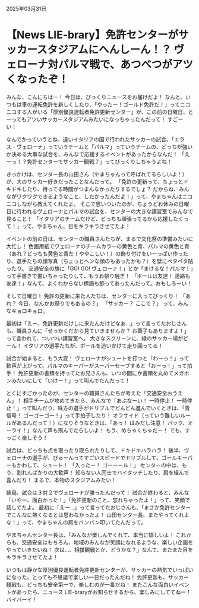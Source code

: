 2025年03月31日

# 【News LIE-brary】免許センターがサッカースタジアムにへんしーん！？ ヴェローナ対パルマ戦で、あつべつがアツくなったぞ！

みんな、こんにちはー！ 今日は、びっくりニュースをお届けだよ！ なんと、いつもは車の運転免許を新しくしたり、「やったー！ゴールド免許だ！」ってニコニコする人がいる「厚別優良運転者免許更新センター」が、この前の日曜日、とーってもアツいサッカースタジアムみたいになっちゃったんだって！ すごーい！

なんでかっていうとね、遠いイタリアの国で行われたサッカーの試合、「エラス・ヴェローナ」っていうチームと「パルマ」っていうチームの、どっちが強いか決める大事な試合を、みんなで応援するイベントがあったからなんだ！ 「えーっ！？免許センターでサッカー観戦？」ってびっくりしちゃうよね！

きっかけは、センター長の山田さん（やまちゃんって呼ばれてるらしいよ！）が、大のサッカー好きだったことなんだって。
「免許の更新って、ちょっとドキドキしたり、待ってる時間がつまんなかったりするでしょ？ だからね、みんながワクワクできるようなこと、したかったんだよ！」って、やまちゃんはニコニコしながら教えてくれたよ。
そこで思いついたのが、ちょうどお休みの日曜日に行われるヴェローナとパルマの試合を、センターの大きな講習室でみんなで見ること！ 「イタリアのチームだけど、どっちも頑張ってるから応援したくって！」って、やまちゃん、目をキラキラさせてたよ！

イベントの前の日は、センターの職員さんたちが、まるで文化祭の準備みたいに大忙し！
色画用紙でヴェローナのチームカラーの黄色と青、パルマの黄色と青（あれ？どっちも黄色と青だ！ややこしい！）の飾り付けをいーっぱい作ったり、選手たちの顔写真（ちょっとヘンな顔のもあったかも？）を壁にペタペタ貼ったり。
交通安全の旗に「GO! GO! ヴェローナ！」とか「まけるな！パルマ！」って手書きで書いちゃったりして、もうお祭り騒ぎ！
「ボールは友達！ 道路も友達！」なんて、よくわからない標語も飾ってあったんだって。おもしろーい！

そして日曜日！ 免許の更新に来た人たちは、センターに入ってびっくり！
「あれ？ 今日、なんかお祭りでもあるの？」
「サッカー？ ここで？」
って、みんなキョロキョロ。

最初は「えー、免許更新だけしに来たんだけどなあ…」って言ってたおじさんも、職員さんに「せっかくだから見ていきませんか？ お菓子もありますよ！」って言われて、ついつい講習室へ。
大きなスクリーンに、緑のサッカー場がどーん！ イタリアの選手たちが、ボールを追いかけて走り回ってる！

試合が始まると、もう大変！
ヴェローナがシュートを打つと「わーっ！」って歓声が上がって、パルマのキーパーがスーパーセーブすると「おーっ！」って拍手！
免許更新の書類を持ってたお兄さんも、いつの間にか書類を丸めてメガホンみたいにして「いけー！」って叫んでたんだって！

とくにすごかったのが、センターの職員さんたちが考えた「交通安全おうえん」！
相手チームが攻めてきたら、みんなで「あぶなーい！ 一時停止！ 一時停止！」って叫んだり、味方の選手がドリブルでどんどん進んでいくときは、「青信号！ ゴーゴーゴー！」って手拍子したり！
オフサイド（っていう難しいルールがあるんだって！）になりそうなときは、「あっ！ はみだし注意！ バック、オーライ！」なんて声も飛んでたらしいよ！ もう、めちゃくちゃだー！ でも、すっごく楽しそう！

試合は、どっちも点を取ったり取られたりして、ドキドキハラハラ！
後半、ヴェローナの選手が、びゅーんってすごいスピードでドリブルして、ゴールキーパーもかわして、シュート！
「入ったー！ ゴーーール！」
センターの中は、もう、割れんばかりの大歓声！ 知らない人同士でハイタッチしたり、肩を組んで喜んだり！ まるで、本物のスタジアムみたい！

結局、試合は３対２でヴェローナが勝ったんだって！
試合が終わると、みんな「いやー、面白かった！」「免許更新のこと、忘れちゃったよ！」って、笑顔で話してたよ。
最初に「えー…」って言ってたおじさんも、「まさか免許センターでこんなに熱くなるとは思わなかったよ！ 山田センター長、またやってくれよな！」って、やまちゃんの肩をバンバン叩いてたんだって。

やまちゃんセンター長は、「みんなが楽しんでくれて、本当に嬉しいよ！ これからも、交通安全はもちろん、地域のみんなが笑顔になれるような、楽しい企画をやっていきたいね！ 次は…、相撲観戦とか、どうかな？」なんて、またまた目をキラキラさせてたよ！

いつもは静かな厚別優良運転者免許更新センターが、サッカーの熱気でいっぱいになった、とっても不思議で楽しい一日だったんだね！
免許更新も、サッカー観戦も、どっちも安全第一で、楽しむのが一番だね！ またこんな面白いイベントがあったら、ニュース LIE-braryがお知らせするから、楽しみにしててねー！ バイバーイ！